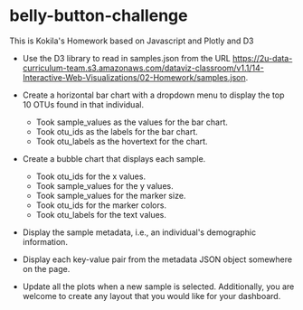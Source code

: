 # belly-button-challenge
This is Kokila's Homework based on Javascript and Plotly and D3

* Use the D3 library to read in samples.json from the URL https://2u-data-curriculum-team.s3.amazonaws.com/dataviz-classroom/v1.1/14-Interactive-Web-Visualizations/02-Homework/samples.json.

* Create a horizontal bar chart with a dropdown menu to display the top 10 OTUs found in that individual.
    * Took sample_values as the values for the bar chart.
    * Took otu_ids as the labels for the bar chart.
    * Took otu_labels as the hovertext for the chart.

* Create a bubble chart that displays each sample.
    * Took otu_ids for the x values.
    * Took sample_values for the y values.
    * Took sample_values for the marker size.
    * Took otu_ids for the marker colors.
    * Took otu_labels for the text values.
    
* Display the sample metadata, i.e., an individual's demographic information.

* Display each key-value pair from the metadata JSON object somewhere on the page.

* Update all the plots when a new sample is selected. Additionally, you are welcome to create any layout that you would like for your dashboard.
